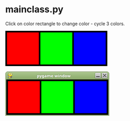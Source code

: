 # mainclass.py

Click on color rectangle to change color - cycle 3 colors.

![#1](imgs/pygame-multicolor-buttons-0.png?raw=true)   

![#2](imgs/pygame-multicolor-buttons-1.png?raw=true)

